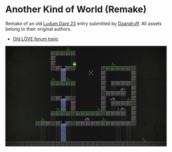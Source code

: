 # Another Kind of World (Remake)

Remake of an old [Ludum Dare 23](http://ludumdare.com/compo/ludum-dare-23/) entry submitted by [Daandruff](https://github.com/daandruff). All assets belong to their original authors. 

- [Old LÖVE forum topic](https://love2d.org/forums/viewtopic.php?f=14&t=8933&p=55171&hilit=another+kind+of+world#p55171)

![Preview](/pTmAj.jpg)
